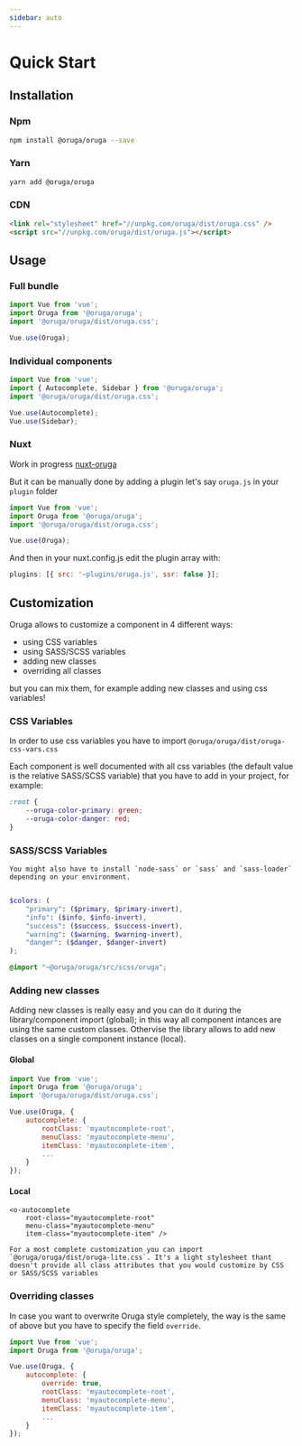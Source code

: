 ```yaml
---
sidebar: auto
---
```


# Quick Start

## Installation

### Npm

```bash
npm install @oruga/oruga --save
```

### Yarn

```bash
yarn add @oruga/oruga
```

### CDN

```html
<link rel="stylesheet" href="//unpkg.com/oruga/dist/oruga.css" />
<script src="//unpkg.com/oruga/dist/oruga.js"></script>
```

## Usage

### Full bundle

```js
import Vue from 'vue';
import Oruga from '@oruga/oruga';
import '@oruga/oruga/dist/oruga.css';

Vue.use(Oruga);
```

### Individual components

```js
import Vue from 'vue';
import { Autocomplete, Sidebar } from '@oruga/oruga';
import '@oruga/oruga/dist/oruga.css';

Vue.use(Autocomplete);
Vue.use(Sidebar);
```

### Nuxt

Work in progress [nuxt-oruga](https://github.com/oruga-ui/nuxt-oruga)

But it can be manually done by adding a plugin let's say `oruga.js` in your `plugin` folder

```js
import Vue from 'vue';
import Oruga from '@oruga/oruga';
import '@oruga/oruga/dist/oruga.css';

Vue.use(Oruga);
```

And then in your nuxt.config.js edit the plugin array with:

```js
plugins: [{ src: '~plugins/oruga.js', ssr: false }];
```

## Customization

Oruga allows to customize a component in 4 different ways:

* using CSS variables
* using SASS/SCSS variables
* adding new classes
* overriding all classes

but you can mix them, for example adding new classes and using css variables!

### CSS Variables

In order to use css variables you have to import `@oruga/oruga/dist/oruga-css-vars.css`

Each component is well documented with all css variables (the default value is the relative SASS/SCSS variable) that you have to add in your project, for example:
```css
:root {
    --oruga-color-primary: green;
    --oruga-color-danger: red;
}
```

### SASS/SCSS Variables

``` warning
You might also have to install `node-sass` or `sass` and `sass-loader` depending on your environment.
```

```scss

$colors: (
    "primary": ($primary, $primary-invert),
    "info": ($info, $info-invert),
    "success": ($success, $success-invert),
    "warning": ($warning, $warning-invert),
    "danger": ($danger, $danger-invert)
);

@import "~@oruga/oruga/src/scss/oruga";
```

### Adding new classes

Adding new classes is really easy and you can do it during the library/component import (global); in this way all component intances are using the same custom classes.
Othervise the library allows to add new classes on a single component instance (local).

#### Global

```js
import Vue from 'vue';
import Oruga from '@oruga/oruga';
import '@oruga/oruga/dist/oruga.css';

Vue.use(Oruga, {
    autocomplete: {
        rootClass: 'myautocomplete-root',
        menuClass: 'myautocomplete-menu',
        itemClass: 'myautocomplete-item',
        ...
    }
});
```
#### Local

```vue
<o-autocomplete
    root-class="myautocomplete-root"
    menu-class="myautocomplete-menu"
    item-class="myautocomplete-item" />
```


``` tip
For a most complete customization you can import `@oruga/oruga/dist/oruga-lite.css`. It's a light stylesheet thant doesn't provide all class attributes that you would customize by CSS or SASS/SCSS variables
```

### Overriding classes

In case you want to overwrite Oruga style completely, the way is the same of above but you have to specify the field `override`.

```js
import Vue from 'vue';
import Oruga from '@oruga/oruga';

Vue.use(Oruga, {
    autocomplete: {
        override: true,
        rootClass: 'myautocomplete-root',
        menuClass: 'myautocomplete-menu',
        itemClass: 'myautocomplete-item',
        ...
    }
});
```



